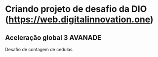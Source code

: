 # Criando projeto de desafio da DIO (https://web.digitalinnovation.one)
## Aceleração global 3 AVANADE

Desafio de contagem de cedulas.
